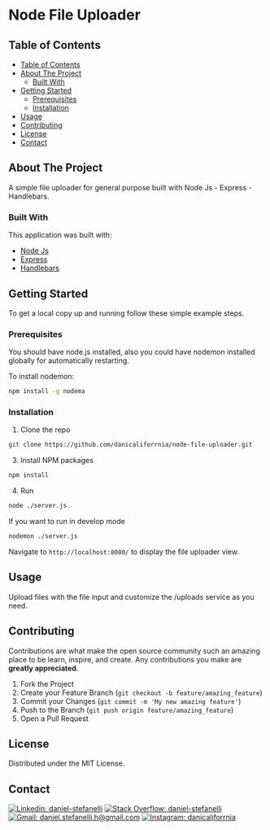# Node File Uploader

<!-- TABLE OF CONTENTS -->
## Table of Contents

- [Table of Contents](#table-of-contents)
- [About The Project](#about-the-project)
  - [Built With](#built-with)
- [Getting Started](#getting-started)
  - [Prerequisites](#prerequisites)
  - [Installation](#installation)
- [Usage](#usage)
- [Contributing](#contributing)
- [License](#license)
- [Contact](#contact)

<!-- ABOUT THE PROJECT -->
## About The Project

A simple file uploader for general purpose built with Node Js - Express - Handlebars.

### Built With

This application was built with:

* [Node Js](https://nodejs.org/)
* [Express](https://expressjs.com/)
* [Handlebars](https://handlebarsjs.com/)

<!-- GETTING STARTED -->
## Getting Started

To get a local copy up and running follow these simple example steps.

### Prerequisites

You should have node.js installed, also you could have nodemon installed globally for automatically restarting.

To install nodemon:
```sh
npm install -g nodema
```

### Installation

1. Clone the repo
```sh
git clone https://github.com/danicaliforrnia/node-file-uploader.git
```
3. Install NPM packages
```sh
npm install
```
4. Run

```sh
node ./server.js
```

If you want to run in develop mode

```sh
nodemon ./server.js
```

Navigate to `http://localhost:8080/` to display the file uploader view.

<!-- USAGE EXAMPLES -->
## Usage

Upload files with the file input and customize the /uploads service as you need.

<!-- CONTRIBUTING -->
## Contributing

Contributions are what make the open source community such an amazing place to be learn, inspire, and create. Any contributions you make are **greatly appreciated**.

1. Fork the Project
2. Create your Feature Branch (`git checkout -b feature/amazing_feature`)
3. Commit your Changes (`git commit -m 'My new amazing feature'`)
4. Push to the Branch (`git push origin feature/amazing_feature`)
5. Open a Pull Request

<!-- LICENSE -->
## License

Distributed under the MIT License.

<!-- CONTACT -->
## Contact
[![Linkedin: daniel-stefanelli](https://img.shields.io/badge/LinkedIn-0077B5?style=for-the-badge&logo=daniel-stefanelli&logoColor=white)](https://www.linkedin.com/in/daniel-stefanelli/)
[![Stack Overflow: daniel-stefanelli](https://img.shields.io/badge/-Stackoverflow-FE7A16?style=for-the-badge&logo=stack-overflow&logoColor=white)](https://stackoverflow.com/users/12800059/daniel-stefanelli)
[![Gmail: daniel.stefanelli.h@gmail.com](https://img.shields.io/badge/Gmail-D14836?style=for-the-badge&logo=gmail&logoColor=white)](mailto:daniel.stefanelli.h@gmail.com)
[![Instagram: danicaliforrnia](https://img.shields.io/badge/Instagram-E4405F?style=for-the-badge&logo=instagram&logoColor=white)](https://www.instagram.com/danicaliforrnia/)

